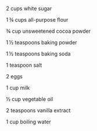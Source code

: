 2 cups white sugar

1 ¾ cups all-purpose flour

¾ cup unsweetened cocoa powder

1 ½ teaspoons baking powder

1 ½ teaspoons baking soda

1 teaspoon salt

2 eggs

1 cup milk

½ cup vegetable oil

2 teaspoons vanilla extract

1 cup boiling water

